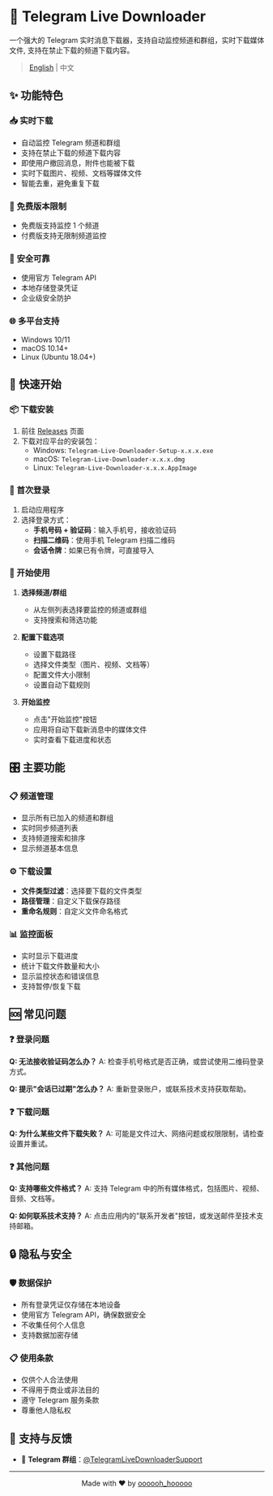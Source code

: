 # 📲 Telegram Live Downloader

一个强大的 Telegram 实时消息下载器，支持自动监控频道和群组，实时下载媒体文件, 支持在禁止下载的频道下载内容。

> [English](README_EN.md) | 中文

## ✨ 功能特色

### 📥 **实时下载**
- 自动监控 Telegram 频道和群组
- 支持在禁止下载的频道下载内容
- 即使用户撤回消息，附件也能被下载
- 实时下载图片、视频、文档等媒体文件
- 智能去重，避免重复下载

### 📂 **免费版本限制**
- 免费版支持监控 1 个频道
- 付费版支持无限制频道监控

### 🔐 **安全可靠**
- 使用官方 Telegram API
- 本地存储登录凭证
- 企业级安全防护

### 🌐 **多平台支持**
- Windows 10/11
- macOS 10.14+
- Linux (Ubuntu 18.04+)

## 🚀 快速开始

### 📦 下载安装

1. 前往 [Releases](https://github.com/your-repo/releases) 页面
2. 下载对应平台的安装包：
   - Windows: `Telegram-Live-Downloader-Setup-x.x.x.exe`
   - macOS: `Telegram-Live-Downloader-x.x.x.dmg`
   - Linux: `Telegram-Live-Downloader-x.x.x.AppImage`

### 🔑 首次登录

1. 启动应用程序
2. 选择登录方式：
   - **手机号码 + 验证码**：输入手机号，接收验证码
   - **扫描二维码**：使用手机 Telegram 扫描二维码
   - **会话令牌**：如果已有令牌，可直接导入

### 📁 开始使用

1. **选择频道/群组**
   - 从左侧列表选择要监控的频道或群组
   - 支持搜索和筛选功能

2. **配置下载选项**
   - 设置下载路径
   - 选择文件类型（图片、视频、文档等）
   - 配置文件大小限制
   - 设置自动下载规则

3. **开始监控**
   - 点击"开始监控"按钮
   - 应用将自动下载新消息中的媒体文件
   - 实时查看下载进度和状态

## 🎛️ 主要功能

### 📋 **频道管理**
- 显示所有已加入的频道和群组
- 实时同步频道列表
- 支持频道搜索和排序
- 显示频道基本信息

### ⚙️ **下载设置**
- **文件类型过滤**：选择要下载的文件类型
- **路径管理**：自定义下载保存路径
- **重命名规则**：自定义文件命名格式

### 📊 **监控面板**
- 实时显示下载进度
- 统计下载文件数量和大小
- 显示监控状态和错误信息
- 支持暂停/恢复下载


## 🆘 常见问题

### ❓ **登录问题**

**Q: 无法接收验证码怎么办？**
A: 检查手机号格式是否正确，或尝试使用二维码登录方式。

**Q: 提示"会话已过期"怎么办？**
A: 重新登录账户，或联系技术支持获取帮助。

### ❓ **下载问题**

**Q: 为什么某些文件下载失败？**
A: 可能是文件过大、网络问题或权限限制，请检查设置并重试。

### ❓ **其他问题**

**Q: 支持哪些文件格式？**
A: 支持 Telegram 中的所有媒体格式，包括图片、视频、音频、文档等。

**Q: 如何联系技术支持？**
A: 点击应用内的"联系开发者"按钮，或发送邮件至技术支持邮箱。

## 🔒 隐私与安全

### 🛡️ **数据保护**
- 所有登录凭证仅存储在本地设备
- 使用官方 Telegram API，确保数据安全
- 不收集任何个人信息
- 支持数据加密存储

### 📋 **使用条款**
- 仅供个人合法使用
- 不得用于商业或非法目的
- 遵守 Telegram 服务条款
- 尊重他人隐私权

## 💬 支持与反馈

- 💬 **Telegram 群组**：[@TelegramLiveDownloaderSupport](https://t.me/tg_live_downloader_support)

---

<div align="center">

Made with ❤️ by [oooooh_hooooo](https://t.me/oooooh_hooooo)

</div>